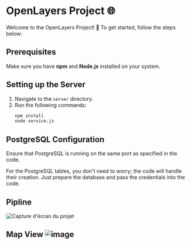 # OpenLayers Project 🌐

Welcome to the OpenLayers Project! 🚀 To get started, follow the steps below:

## Prerequisites
Make sure you have **npm** and **Node.js** installed on your system.

## Setting up the Server
1. Navigate to the `server` directory.
2. Run the following commands:
   ```bash
   npm install
   node service.js
## PostgreSQL Configuration
Ensure that PostgreSQL is running on the same port as specified in the code.

For the PostgreSQL tables, you don't need to worry; the code will handle their creation. Just prepare the database and pass the credentials into the code.
## Pipline
![Capture d'écran du projet](https://user-images.githubusercontent.com/80635318/208999275-1a5368ea-6109-421e-8945-8f3741a053a7.PNG)
## Map View ![image](https://github.com/chaimazaghouani/geospatiale/assets/110690177/32f523df-68eb-45eb-b30f-7c1116ca4543)



